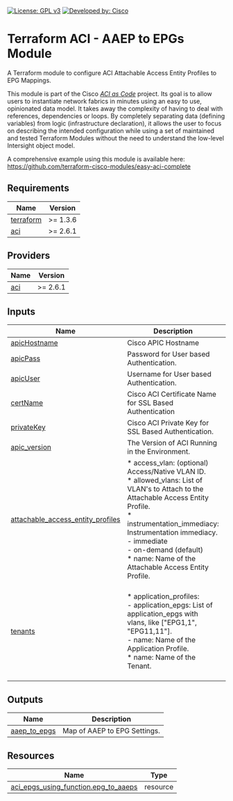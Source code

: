 <!-- BEGIN_TF_DOCS -->
[![License: GPL v3](https://img.shields.io/badge/License-GPLv3-blue.svg)](https://www.gnu.org/licenses/gpl-3.0)
[![Developed by: Cisco](https://img.shields.io/badge/Developed%20by-Cisco-blue)](https://developer.cisco.com)

# Terraform ACI - AAEP to EPGs Module

A Terraform module to configure ACI Attachable Access Entity Profiles to EPG Mappings.

This module is part of the Cisco [*ACI as Code*](https://cisco.com/go/intersightascode) project. Its goal is to allow users to instantiate network fabrics in minutes using an easy to use, opinionated data model. It takes away the complexity of having to deal with references, dependencies or loops. By completely separating data (defining variables) from logic (infrastructure declaration), it allows the user to focus on describing the intended configuration while using a set of maintained and tested Terraform Modules without the need to understand the low-level Intersight object model.

A comprehensive example using this module is available here: https://github.com/terraform-cisco-modules/easy-aci-complete

## Requirements

| Name | Version |
|------|---------|
| <a name="requirement_terraform"></a> [terraform](#requirement\_terraform) | >= 1.3.6 |
| <a name="requirement_aci"></a> [aci](#requirement\_aci) | >= 2.6.1 |
## Providers

| Name | Version |
|------|---------|
| <a name="provider_aci"></a> [aci](#provider\_aci) | >= 2.6.1 |
## Inputs

| Name | Description | Type | Default | Required |
|------|-------------|------|---------|:--------:|
| <a name="input_apicHostname"></a> [apicHostname](#input\_apicHostname) | Cisco APIC Hostname | `string` | `"apic.example.com"` | no |
| <a name="input_apicPass"></a> [apicPass](#input\_apicPass) | Password for User based Authentication. | `string` | `"dummydummy"` | no |
| <a name="input_apicUser"></a> [apicUser](#input\_apicUser) | Username for User based Authentication. | `string` | `"admin"` | no |
| <a name="input_certName"></a> [certName](#input\_certName) | Cisco ACI Certificate Name for SSL Based Authentication | `string` | `""` | no |
| <a name="input_privateKey"></a> [privateKey](#input\_privateKey) | Cisco ACI Private Key for SSL Based Authentication. | `string` | `""` | no |
| <a name="input_apic_version"></a> [apic\_version](#input\_apic\_version) | The Version of ACI Running in the Environment. | `string` | `"5.2(4e)"` | no |
| <a name="input_attachable_access_entity_profiles"></a> [attachable\_access\_entity\_profiles](#input\_attachable\_access\_entity\_profiles) | * access\_vlan: (optional) Access/Native VLAN ID.<br>* allowed\_vlans: List of VLAN's to Attach to the Attachable Access Entity Profile.<br>* instrumentation\_immediacy:  Instrumentation immediacy.<br>    - immediate <br>    - on-demand (default)<br>* name: Name of the Attachable Access Entity Profile. | <pre>list(object(<br>    {<br>      access_vlan               = optional(number, 1)<br>      allowed_vlans             = string<br>      instrumentation_immediacy = optional(string, "on-demand")<br>      name                      = string<br>    }<br>  ))</pre> | n/a | yes |
| <a name="input_tenants"></a> [tenants](#input\_tenants) | * application\_profiles:<br>  - application\_epgs: List of application\_epgs with vlans, like ["EPG1,1", "EPG11,11"].<br>  - name: Name of the Application Profile.<br>* name: Name of the Tenant. | <pre>list(object(<br>    {<br>      application_profiles = list(object(<br>        {<br>          application_epgs = list(string)<br>          name             = string<br>        }<br>      ))<br>      name = string<br>    }<br>  ))</pre> | n/a | yes |
## Outputs

| Name | Description |
|------|-------------|
| <a name="output_aaep_to_epgs"></a> [aaep\_to\_epgs](#output\_aaep\_to\_epgs) | Map of AAEP to EPG Settings. |
## Resources

| Name | Type |
|------|------|
| [aci_epgs_using_function.epg_to_aaeps](https://registry.terraform.io/providers/ciscodevnet/aci/latest/docs/resources/epgs_using_function) | resource |
<!-- END_TF_DOCS -->